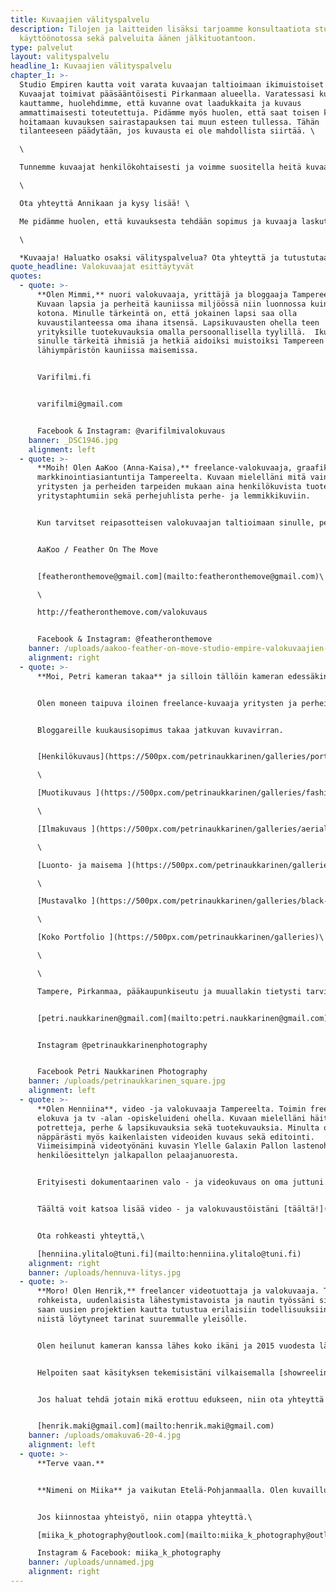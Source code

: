 ```yaml
---
title: Kuvaajien välityspalvelu
description: Tilojen ja laitteiden lisäksi tarjoamme konsultaatiota studion
  käyttöönotossa sekä palveluita äänen jälkituotantoon.
type: palvelut
layout: valityspalvelu
headline_1: Kuvaajien välityspalvelu
chapter_1: >-
  Studio Empiren kautta voit varata kuvaajan taltioimaan ikimuistoiset hetket.
  Kuvaajat toimivat pääsääntöisesti Pirkanmaan alueella. Varatessasi kuvaajan
  kauttamme, huolehdimme, että kuvanne ovat laadukkaita ja kuvaus
  ammattimaisesti toteutettuja. Pidämme myös huolen, että saat toisen kuvaajan
  hoitamaan kuvauksen sairastapauksen tai muun esteen tullessa. Tähän
  tilanteeseen päädytään, jos kuvausta ei ole mahdollista siirtää. \

  \

  Tunnemme kuvaajat henkilökohtaisesti ja voimme suositella heitä kuvaamaan myös teidän yrityskuvat, henkilöstökuvat, potretit, miljöökuvaukset sekä tapahtumakuvaukset. \

  \

  Ota yhteyttä Annikaan ja kysy lisää! \

  Me pidämme huolen, että kuvauksesta tehdään sopimus ja kuvaaja laskuttaa kuvauksen asianmukaisesti.\

  \

  *Kuvaaja! Haluatko osaksi välityspalvelua? Ota yhteyttä ja tutustutaan!*
quote_headline: Valokuvaajat esittäytyvät
quotes:
  - quote: >-
      **Olen Mimmi,** nuori valokuvaaja, yrittäjä ja bloggaaja Tampereelta.
      Kuvaan lapsia ja perheitä kauniissa miljöössä niin luonnossa kuin perheen
      kotona. Minulle tärkeintä on, että jokainen lapsi saa olla
      kuvaustilanteessa oma ihana itsensä. Lapsikuvausten ohella teen
      yrityksille tuotekuvauksia omalla persoonallisella tyylillä.  Ikuistetaan
      sinulle tärkeitä ihmisiä ja hetkiä aidoiksi muistoiksi Tampereen ja
      lähiympäristön kauniissa maisemissa.


      Varifilmi.fi


      varifilmi@gmail.com


      Facebook & Instagram: @varifilmivalokuvaus
    banner: _DSC1946.jpg
    alignment: left
  - quote: >-
      **Moih! Olen AaKoo (Anna-Kaisa),** freelance-valokuvaaja, graafikko,
      markkinointiasiantuntija Tampereelta. Kuvaan mielelläni mitä vain
      yritysten ja perheiden tarpeiden mukaan aina henkilökuvista tuotekuviin ja
      yritystaphtumiin sekä perhejuhlista perhe- ja lemmikkikuviin.


      Kun tarvitset reipasotteisen valokuvaajan taltioimaan sinulle, perheellesi tai yrityksellesi tärkeät hetket ja henkilöt Tampereen seudulla, ota yhteyttä!


      AaKoo / Feather On The Move


      [featheronthemove@gmail.com](mailto:featheronthemove@gmail.com)\

      \

      http://featheronthemove.com/valokuvaus


      Facebook & Instagram: @featheronthemove
    banner: /uploads/aakoo-feather-on-move-studio-empire-valokuvaajien-valityspalvelu-valokuvaajatampere.jpg
    alignment: right
  - quote: >-
      **Moi, Petri kameran takaa** ja silloin tällöin kameran edessäkin :)


      Olen moneen taipuva iloinen freelance-kuvaaja yritysten ja perheiden tarpeisiin studio- tai miljöökuvauksissa. Ominta intohimoa henkilö-, muoti-, mainos- ja luontokuvaus kaikkine mielenkiintoisine variaatioineen sekä yhdistelmineen.


      Bloggareille kuukausisopimus takaa jatkuvan kuvavirran.


      [Henkilökuvaus](https://500px.com/petrinaukkarinen/galleries/portrait-photography)\

      \

      [Muotikuvaus ](https://500px.com/petrinaukkarinen/galleries/fashion)\

      \

      [Ilmakuvaus ](https://500px.com/petrinaukkarinen/galleries/aerial-photography)\

      \

      [Luonto- ja maisema ](https://500px.com/petrinaukkarinen/galleries/nature)\

      \

      [Mustavalko ](https://500px.com/petrinaukkarinen/galleries/black-and-white)\

      \

      [Koko Portfolio ](https://500px.com/petrinaukkarinen/galleries)\

      \

      \

      Tampere, Pirkanmaa, pääkaupunkiseutu ja muuallakin tietysti tarvittaessa!


      [petri.naukkarinen@gmail.com](mailto:petri.naukkarinen@gmail.com)


      Instagram @petrinaukkarinenphotography


      Facebook Petri Naukkarinen Photography
    banner: /uploads/petrinaukkarinen_square.jpg
    alignment: left
  - quote: >-
      **Olen Henniina**, video -ja valokuvaaja Tampereelta. Toimin freelancerina
      elokuva ja tv -alan -opiskeluideni ohella. Kuvaan mielelläni häitä,
      potretteja, perhe & lapsikuvauksia sekä tuotekuvauksia. Minulta onnistuu
      näppärästi myös kaikenlaisten videoiden kuvaus sekä editointi.
      Viimeisimpinä videotyönäni kuvasin Ylelle Galaxin Pallon lastenohjelmaan
      henkilöesittelyn jalkapallon pelaajanuoresta.


      Erityisesti dokumentaarinen valo - ja videokuvaus on oma juttuni. Rakastan valon ja varjojen kontrastia, pehmeyttä ja luonnon tarjoamaa kaunista miljöötä kuville. Nyt kesällä perhe - ja lapsikuvaukset onnistuvatkin hyvin kauniissa ja kukkivassa luonnossa.


      Täältä voit katsoa lisää video - ja valokuvaustöistäni [täältä!](https://henniinaylitalo.​wixsite.com/portfolio)


      Ota rohkeasti yhteyttä,\

      [henniina.ylitalo@tuni.fi](mailto:henniina.ylitalo@tuni.fi)
    alignment: right
    banner: /uploads/hennuva-litys.jpg
  - quote: >-
      **Moro! Olen Henrik,** freelancer videotuottaja ja valokuvaaja. Tykkään
      rohkeista, uudenlaisista lähestymistavoista ja nautin työssäni siitä, kun
      saan uusien projektien kautta tutustua erilaisiin todellisuuksiin ja jakaa
      niistä löytyneet tarinat suuremmalle yleisölle.


      Olen heilunut kameran kanssa lähes koko ikäni ja 2015 vuodesta lähtien työskennellyt alalla freelancerina. Olen tottunut toteuttamaan vähän kaikenlaisia sisältöjä suunnitteluvaiheesta leikkauspöydälle asti, joko itsenäisesti tai osana isompaa ryhmää. Olen myös valmistunut elokuva ja tv -alan medianomiksi Tampereen Ammattikorkeakoulusta ja sitä aiemmin suorittanut käsikirjoituspainotteiset opinnot Lahden kansanopistolla.


      Helpoiten saat käsityksen tekemisistäni vilkaisemalla [showreelini ](https://vimeo.com/426177478)tai tutkiskelemalla sivujani: [www.henrikmaki.com](http://www.henrikmaki.com/)


      Jos haluat tehdä jotain mikä erottuu edukseen, niin ota yhteyttä ja kerro ideastasi:


      [henrik.maki@gmail.com](mailto:henrik.maki@gmail.com)
    banner: /uploads/omakuva6-20-4.jpg
    alignment: left
  - quote: >-
      **Terve vaan.**


      **Nimeni on Miika** ja vaikutan Etelä-Pohjanmaalla. Olen kuvaillut 3 vuotta ja kuvailen pääsääntöisesti henkilökuvia sekä luontoa. Väri- ja mustavalkokuvat sekä kuvien käsittely.


      Jos kiinnostaa yhteistyö, niin otappa yhteyttä.\

      [miika_k_photography@outlook.​com](mailto:miika_k_photography@outlook.com)\

      Instagram & Facebook: miika_k_photography
    banner: /uploads/unnamed.jpg
    alignment: right
---
```

